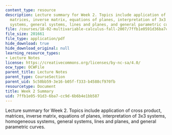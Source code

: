 ```yaml
---
content_type: resource
description: Lecture summary for Week 2. Topics include application of cross product,
  matrices, inverse matrix, equations of planes, interpretation of 3x3 systems, homogeneous
  systems, general systems, lines and planes, and general parametric curves.
file: /courses/18-02-multivariable-calculus-fall-2007/7ffb1e0591d36ba7cc9d6b6b4e1bb587_lec_week2.pdf
file_size: 201661
file_type: application/pdf
hide_download: true
hide_download_original: null
learning_resource_types:
- Lecture Notes
license: https://creativecommons.org/licenses/by-nc-sa/4.0/
ocw_type: OCWFile
parent_title: Lecture Notes
parent_type: CourseSection
parent_uid: 5c50bb59-3e16-b05f-f333-b4588cf970fb
resourcetype: Document
title: Week 2 Summary
uid: 7ffb1e05-91d3-6ba7-cc9d-6b6b4e1bb587
---
```

Lecture summary for Week 2. Topics include application of cross product, matrices, inverse matrix, equations of planes, interpretation of 3x3 systems, homogeneous systems, general systems, lines and planes, and general parametric curves.